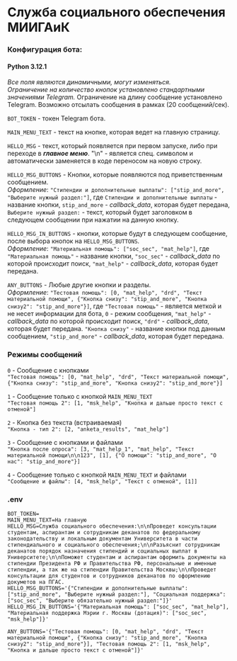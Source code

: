 # Служба социального обеспечения МИИГАиК

### Конфигурация бота:

#### Python 3.12.1

_Все поля являются динамичными, могут изменяться.  
Ограничение на количество кнопок установлено стандартными значениями Telegram._
Ограничение на длину сообщение установлено Telegram.
Возможно отсылать сообщения в рамках (20 сообщений/сек).

`BOT_TOKEN` - токен Telegram бота.

`MAIN_MENU_TEXT` - текст на кнопке, которая ведет на главную страницу. 

`HELLO_MSG` - текст, который появляется при первом запуске, либо при переходе в **_главное меню_**.
"\n" - является спец. символом и автоматически заменяется в коде переносом на новую строку. 

`HELLO_MSG_BUTTONS` - Кнопки, которые появляются под приветственным сообщением.  
_Оформление_: `"Стипендии и дополнительные выплаты": ["stip_and_more", "Выберите нужный раздел:"]`, 
где `Стипендии и дополнительные выплаты` - название кнопки, `stip_and_more` - _callback_data_, которая будет передана, 
`Выберите нужный раздел:` - текст, который будет заголовком в следующем сообщении при нажатии на данную кнопку.  

`HELLO_MSG_IN_BUTTONS` - кнопки, которые будут в следующем сообщение, после выбора кнопок на `HELLO_MSG_BUTTONS`.  
_Оформление_: `"Материальная помощь": ["soc_sec", "mat_help"]`, 
где `"Материальная помощь"` - название кнопки, `"soc_sec"` - _callback_data_ по которой происходит поиск, `"mat_help"` - _callback_data_, которая будет передана.  

`ANY_BUTTONS` - Любые другие кнопки и разделы.  
_Оформление_: `"Тестовая помощь": [0, "mat_help", "drd", "Текст материальной помощи", {"Кнопка снизу": "stip_and_more", "Кнопка снизу2": "stip_and_more"}]`, где 
`"Тестовая помощь"` - является меткой и не несет информации для бота, `0` - режим сообщения, `"mat_help"` - _callback_data_ по которой происходит поиск, 
`"drd"` - _callback_data_, которая будет передана. `"Кнопка снизу"` - название кнопки под данным сообщением, `"stip_and_more"` - _callback_data_, которая будет передана.  

### Режимы сообщений
`0` - Сообщение с кнопками  
`"Тестовая помощь": [0, "mat_help", "drd", "Текст материальной помощи", {"Кнопка снизу": "stip_and_more", "Кнопка снизу2": "stip_and_more"}]`  

`1` - Сообщение только с кнопкой `MAIN_MENU_TEXT`  
`"Тестовая помощь 2": [1, "msk_help", "Кнопка и дальше просто текст с отменой"]`  

`2` - Кнопка без текста (встраиваемая)  
`"Кнопка - тип 2": [2, "anketa_results", "mat_help"]`  

`3` - Сообщение с кнопками и файлами  
`"Кнопка после опроса": [3, "mat_help_1", "mat_help", "Текст материальной помощи\n\n123", [1], {"О помощи": "stip_and_more", "О нас": "stip_and_more"}]`  

`4` - Сообщение только с кнопкой `MAIN_MENU_TEXT` и файлами  
`"Сообщение и файлы": [4, "msk_help", "Текст с отменой", [1]]` 

### .env
```dotenv
BOT_TOKEN=
MAIN_MENU_TEXT=На главную
HELLO_MSG=Служба социального обеспечения:\n\nПроведет консультации студентам, аспирантам и сотрудникам деканатов по федеральному законодательству и локальным документам Университета в части стипендиального и социального обеспечения;\n\nРазъяснит сотрудникам деканатов порядок назначения стипендий и социальных выплат в Университете;\n\nПоможет студентам и аспирантам оформить документы на стипендии Президента РФ и Правительства РФ, персональные и именные стипендии, а так же на стипендии Правительства Москвы;\n\nПроведет консультации для студентов и сотрудников деканатов по оформлению докуметов на ПГАС.
HELLO_MSG_BUTTONS='{"Стипендии и дополнительные выплаты": ["stip_and_more", "Выберите нужный раздел:"], "Социальная поддержка": ["soc_sec", "Выберите обязательно нужный раздел:"]}'
HELLO_MSG_IN_BUTTONS='{"Материальная помощь": ["soc_sec", "mat_help"], "Материальная поддержка Мэрии г. Москвы (дотация)": ["soc_sec", "msk_help"]}'

ANY_BUTTONS='{"Тестовая помощь": [0, "mat_help", "drd", "Текст материальной помощи", {"Кнопка снизу": "stip_and_more", "Кнопка снизу2": "stip_and_more"}], "Тестовая помощь 2": [1, "msk_help", "Кнопка и дальше просто текст с отменой"]}'
```
